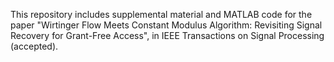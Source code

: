This repository includes supplemental material and MATLAB code for the paper "Wirtinger Flow Meets Constant Modulus Algorithm: Revisiting Signal Recovery for Grant-Free Access",  in IEEE Transactions on Signal Processing (accepted).
